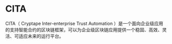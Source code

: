 # CITA

CITA（ Cryptape Inter-enterprise Trust Automation ）是一个面向企业级应用的支持智能合约的区块链框架，可以为企业级区块链应用提供一个稳固、高效、灵活、可适应未来的运行平台。
